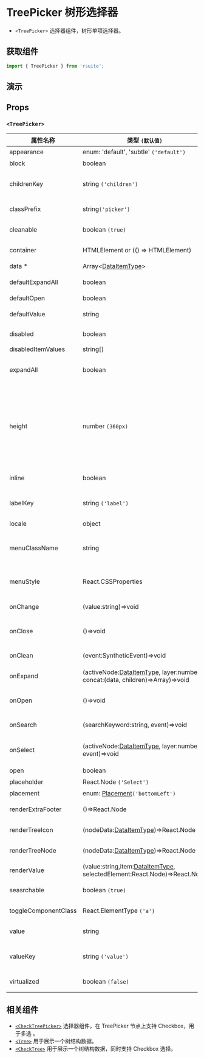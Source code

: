 # TreePicker 树形选择器

- `<TreePicker>` 选择器组件，树形单项选择器。

## 获取组件

```js
import { TreePicker } from 'rsuite';
```

## 演示

<!--{demo}-->

## Props

### `<TreePicker>`

| 属性名称             | 类型 `(默认值)`                                                                         | 描述                                                                            |
| -------------------- | --------------------------------------------------------------------------------------- | ------------------------------------------------------------------------------- |
| appearance           | enum: 'default', 'subtle' `('default')`                                                 | 设置外观                                                                        |
| block                | boolean                                                                                 | 堵塞整行                                                                        |
| childrenKey          | string `('children')`                                                                   | tree 数据结构 children 属性名称                                                 |
| classPrefix          | string`('picker')`                                                                      | 组件 CSS 类的前缀                                                               |
| cleanable            | boolean `(true)`                                                                        | 是否可以清除                                                                    |
| container            | HTMLElement or (() => HTMLElement)                                                      | 设置渲染的容器                                                                  |
| data \*              | Array&lt;[DataItemType](#types)&gt;                                                     | tree 数据                                                                       |
| defaultExpandAll     | boolean                                                                                 | 默认展开所有节点                                                                |
| defaultOpen          | boolean                                                                                 | 默认打开                                                                        |
| defaultValue         | string                                                                                  | 默认选中的值                                                                    |
| disabled             | boolean                                                                                 | 是否禁用 Picker                                                                 |
| disabledItemValues   | string[]                                                                                | 禁用选项                                                                        |
| expandAll            | boolean                                                                                 | (受控)展示/收起所有节点                                                         |
| height               | number `(360px)`                                                                        | menu 的高度。当设置了 virtualized 为 true 时， 可以通过 height 控制 menu 的高度 |
| inline               | boolean                                                                                 | 是否内联显示 tree                                                               |
| labelKey             | string `('label')`                                                                      | tree 数据结构 label 属性名称                                                    |
| locale               | object                                                                                  | 本地语言                                                                        |
| menuClassName        | string                                                                                  | 应用于菜单 DOM 节点的 css class                                                 |
| menuStyle            | React.CSSProperties                                                                     | 应用于菜单 DOM 节点的 style                                                     |
| onChange             | (value:string)=>void                                                                    | 数据改变的回调函数                                                              |
| onClose              | ()=>void                                                                                | 关闭 Dropdown 的回调函数                                                        |
| onClean              | (event:SyntheticEvent)=>void                                                            | 值清理时触发回调                                                                |
| onExpand             | (activeNode:[DataItemType](#types), layer:number, concat:(data, children)=>Array)=>void | 树节点展示时的回调                                                              |
| onOpen               | ()=>void                                                                                | 展开 Dropdown 的回调函数                                                        |
| onSearch             | (searchKeyword:string, event)=>void                                                     | 搜索回调函数                                                                    |
| onSelect             | (activeNode:[DataItemType](#types), layer:number, event)=>void                          | 选择树节点后的回调函数                                                          |
| open                 | boolean                                                                                 | 打开（受控）                                                                    |
| placeholder          | React.Node `('Select')`                                                                 | 占位符                                                                          |
| placement            | enum: [Placement](#types)`('bottomLeft')`                                               | 打开位置                                                                        |
| renderExtraFooter    | ()=>React.Node                                                                          | 自定义页脚内容                                                                  |
| renderTreeIcon       | (nodeData:[DataItemType](#types))=>React.Node                                           | 自定义渲染 图标                                                                 |
| renderTreeNode       | (nodeData:[DataItemType](#types))=>React.Node                                           | 自定义渲染 tree 节点                                                            |
| renderValue          | (value:string,item:[DataItemType](#types), selectedElement:React.Node)=>React.Node      | 自定义渲染 placeholder                                                          |
| seasrchable          | boolean `(true)`                                                                        | 是否可以搜索                                                                    |
| toggleComponentClass | React.ElementType `('a')`                                                               | 为组件自定义元素类型                                                            |
| value                | string                                                                                  | 当前选中的值                                                                    |
| valueKey             | string `('value')`                                                                      | tree 数据结构 value 属性名称                                                    |
| virtualized          | boolean `(false)`                                                                       | 是否开启虚拟列表                                                                |

## 相关组件

- [`<CheckTreePicker>`](./check-tree-picker) 选择器组件，在 TreePicker 节点上支持 Checkbox，用于多选 。
- [`<Tree>`](./tree) 用于展示一个树结构数据。
- [`<CheckTree>`](./check-tree) 用于展示一个树结构数据，同时支持 Checkbox 选择。
